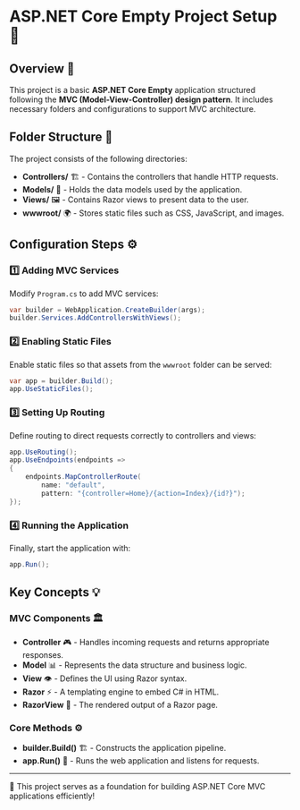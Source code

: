 # ASP.NET Core Empty Project Setup 🚀

## Overview 📝
This project is a basic **ASP.NET Core Empty** application structured following the **MVC (Model-View-Controller) design pattern**. It includes necessary folders and configurations to support MVC architecture.

## Folder Structure 📂

The project consists of the following directories:

- **Controllers/** 🏗️ - Contains the controllers that handle HTTP requests.
- **Models/** 📄 - Holds the data models used by the application.
- **Views/** 🖼️ - Contains Razor views to present data to the user.
- **wwwroot/** 🌍 - Stores static files such as CSS, JavaScript, and images.

## Configuration Steps ⚙️

### 1️⃣ Adding MVC Services
Modify `Program.cs` to add MVC services:
```csharp
var builder = WebApplication.CreateBuilder(args);
builder.Services.AddControllersWithViews();
```

### 2️⃣ Enabling Static Files
Enable static files so that assets from the `wwwroot` folder can be served:
```csharp
var app = builder.Build();
app.UseStaticFiles();
```

### 3️⃣ Setting Up Routing
Define routing to direct requests correctly to controllers and views:
```csharp
app.UseRouting();
app.UseEndpoints(endpoints =>
{
    endpoints.MapControllerRoute(
        name: "default",
        pattern: "{controller=Home}/{action=Index}/{id?}");
});
```

### 4️⃣ Running the Application
Finally, start the application with:
```csharp
app.Run();
```

## Key Concepts 💡

### MVC Components 🏛️
- **Controller** 🎮 - Handles incoming requests and returns appropriate responses.
- **Model** 📊 - Represents the data structure and business logic.
- **View** 👁️ - Defines the UI using Razor syntax.
- **Razor** ⚡ - A templating engine to embed C# in HTML.
- **RazorView** 📜 - The rendered output of a Razor page.

### Core Methods ⚙️
- **builder.Build()** 🏗️ - Constructs the application pipeline.
- **app.Run()** 🚀 - Runs the web application and listens for requests.

---
🎯 This project serves as a foundation for building ASP.NET Core MVC applications efficiently!
